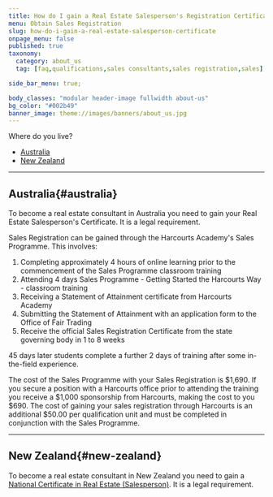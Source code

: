 ```yaml
---
title: How do I gain a Real Estate Salesperson's Registration Certificate?
menu: Obtain Sales Registration
slug: how-do-i-gain-a-real-estate-salesperson-certificate
onpage_menu: false
published: true
taxonomy:
  category: about_us
  tag: [faq,qualifications,sales consultants,sales registration,sales]

side_bar_menu: true;

body_classes: "modular header-image fullwidth about-us"
bg_color: "#002b49"
banner_image: theme://images/banners/about_us.jpg
---
```


Where do you live?

- [Australia](#australia)
- [New Zealand](#new-zealand)

___

## Australia{#australia}
To become a real estate consultant in Australia you need to gain your Real Estate Salesperson's Certificate. It is a legal requirement.

Sales Registration can be gained through the Harcourts Academy's Sales Programme. This involves:

1. Completing approximately 4 hours of online learning prior to the commencement of the Sales Programme classroom training
2. Attending 4 days Sales Programme - Getting Started the Harcourts Way - classroom training
3. Receiving a Statement of Attainment certificate from Harcourts Academy
4. Submitting the Statement of Attainment with an application form to the Office of Fair Trading
5. Receive the official Sales Registration Certificate from the state governing body in 1 to 8 weeks

45 days later students complete a further 2 days of training after some in-the-field experience.

The cost of the Sales Programme with your Sales Registration is $1,690. If you secure a position with a Harcourts office prior to attending the training you receive a $1,000 sponsorship from Harcourts, making the cost to you $690. The cost of gaining your sales registration through Harcourts is an additional $50.00 per qualification unit and must be completed in conjunction with the Sales Programme.

___

## New Zealand{#new-zealand}
To become a real estate consultant in New Zealand you need to gain a [National Certificate in Real Estate (Salesperson)](/get-qualified/new-zealand). It is a legal requirement.
